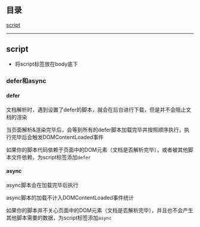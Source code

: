 # 

## 目录

[script](#jump1)

[](#jump)

[](#jump)

[](#jump)

[](#jump)

[](#jump)

---	

<span id="jump1"></span>

## script

- 将script标签放在body底下

### defer和async

#### defer

文档解析时，遇到设置了defer的脚本，就会在后台进行下载，但是并不会阻止文档的渲染

当页面解析&渲染完毕后，会等到所有的defer脚本加载完毕并按照顺序执行，执行完毕后会触发DOMContentLoaded事件

如果你的脚本代码依赖于页面中的DOM元素（文档是否解析完毕），或者被其他脚本文件依赖，为script标签添加```defer```

#### async

async脚本会在加载完毕后执行

async脚本的加载不计入DOMContentLoaded事件统计
 
如果你的脚本并不关心页面中的DOM元素（文档是否解析完毕），并且也不会产生其他脚本需要的数据，为script标签添加```async```
